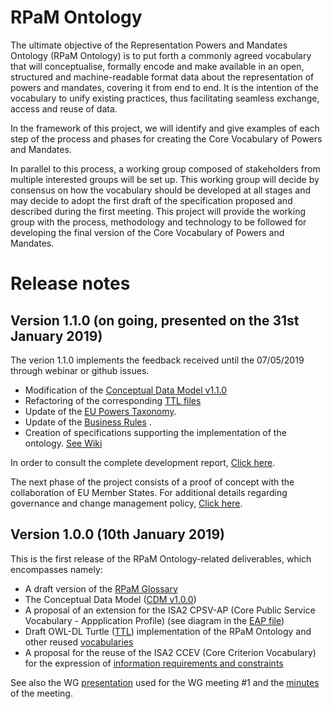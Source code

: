 # RPaM Ontology

The ultimate objective of the Representation Powers and Mandates Ontology (RPaM Ontology) is to put forth a commonly agreed vocabulary that will conceptualise, formally encode and make available in an open, structured and machine-readable format data about the representation of powers and mandates, covering it from end to end. It is the intention of the vocabulary to unify existing practices, thus facilitating seamless exchange, access and reuse of data.

In the framework of this project, we will identify and give examples of each step of the process and phases for creating the Core Vocabulary of Powers and Mandates.

In parallel to this process, a working group composed of stakeholders from multiple interested groups will be set up. This working group will decide by consensus on how the vocabulary should be developed at all stages and may decide to adopt the first draft of the specification proposed and described during the first meeting. This project will provide the working group with the process, methodology and technology to be followed for developing the final version of the Core Vocabulary of Powers and Mandates.

# Release notes

## Version 1.1.0 (on going, presented on the 31st January 2019)

The verion 1.1.0 implements the feedback received until the 07/05/2019 through webinar or github issues.

* Modification of the [Conceptual Data Model v1.1.0](https://github.com/everis-rpam/RPaM-Ontology/wiki/Conceptual-Model-v1.1)
* Refactoring of the corresponding [TTL files](https://github.com/everis-rpam/RPaM-Ontology/tree/v1.1.0/02-Vocabularies/RPaM)
* Update of the [EU Powers Taxonomy](https://github.com/everis-rpam/RPaM-Ontology/blob/master/02-Vocabularies/RPaM/EU_Powers_Taxonomy.ttl). 
* Update of the [Business Rules](https://github.com/everis-rpam/RPaM-Ontology/tree/v1.1.0/04-%20Business%20Rules) .
* Creation of specifications supporting the implementation of the ontology. [See Wiki](https://github.com/everis-rpam/RPaM-Ontology/wiki)

In order to consult the complete development report, [Click here](https://github.com/everis-rpam/RPaM-Ontology/tree/v1.1.0/02-Vocabularies/RPaM).

The next phase of the project consists of a proof of concept with the collaboration of EU Member States. For additional details regarding governance and change management policy, [Click here](https://github.com/everis-rpam/RPaM-Ontology/wiki/Governance-and-Change-Management-Proposal).

## Version 1.0.0 (10th January 2019)

This is the first release of the RPaM Ontology-related deliverables, which encompasses namely:

* A draft version of the [RPaM Glossary](https://github.com/everis-rpam/Core-Vocabulary/blob/master/01-Glossary/Glossary_and_Acronyms.xlsx)
* The Conceptual Data Model ([CDM v1.0.0](https://github.com/everis-rpam/RPaM-Ontology/wiki/Conceptual-Model-v1.0))
* A proposal of an extension for the ISA2 CPSV-AP (Core Public Service Vocabulary - Appplication Profile) (see diagram in the [EAP file](https://github.com/everis-rpam/RPaM-Ontology/blob/master/02-Vocabularies/RPaM/RPaM.EAP))
* Draft OWL-DL Turtle ([TTL](https://github.com/everis-rpam/RPaM-Ontology/blob/master/02-Vocabularies/RPaM/RPaM_Ontology.ttl)) implementation of the RPaM Ontology and other reused [vocabularies](https://github.com/everis-rpam/RPaM-Ontology/tree/master/02-Vocabularies)
* A proposal for the reuse of the ISA2 CCEV (Core Criterion Vocabulary) for the expression of [information requirements and constraints](https://github.com/everis-rpam/RPaM-Ontology/blob/master/02-Vocabularies/RPaM/SP-InformationRequirements.xlsx)

See also the WG [presentation](https://github.com/everis-rpam/RPaM-Ontology/blob/master/04-Working_Group/20190110-WG_Meeting%231v1.1.pptx) used for the WG meeting #1 and the [minutes](https://github.com/everis-rpam/RPaM-Ontology/blob/v1.1.0/05-Working_Group/20190110-RPaM-WG_Meeting_Minutes_v2.pdf) of the meeting.
